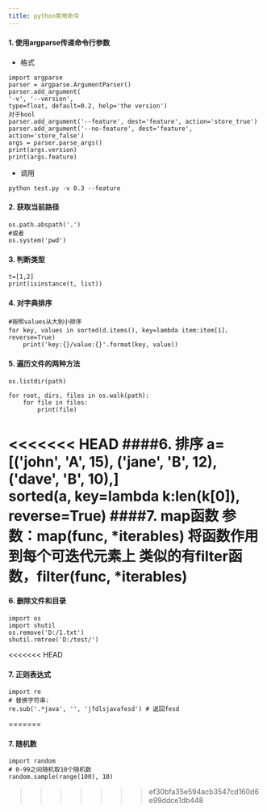 ```yaml
---
title: python常用命令
---
```


#### 1. 使用argparse传递命令行参数
- 格式
```
import argparse
parser = argparse.ArgumentParser()
parser.add_argument(
'-v', '--version',
type=float, default=0.2, help='the version')
对于bool
parser.add_argument('--feature', dest='feature', action='store_true')
parser.add_argument('--no-feature', dest='feature', action='store_false')
args = parser.parse_args()
print(args.version)
print(args.feature)
```

- 调用
```
python test.py -v 0.3 --feature
```

<!--more-->
		
#### 2. 获取当前路径 
	os.path.abspath('.')
	#或者
	os.system('pwd')

#### 3. 判断类型
	t=[1,2]
	print(isinstance(t, list))

#### 4. 对字典排序
	#按照values从大到小排序
	for key, values in sorted(d.items(), key=lambda item:item[1]，reverse=True)
		print('key:{}/value:{}'.format(key, value))
		
#### 5. 遍历文件的两种方法

	os.listdir(path)

	for root, dirs, files in os.walk(path):
		for file in files:
			print(file)
<<<<<<< HEAD
####6. 排序
	a=[('john', 'A', 15), ('jane', 'B', 12), ('dave', 'B', 10),]  
	sorted(a, key=lambda k:len(k[0]), reverse=True)
####7. map函数
	参数：map(func, *iterables)
	将函数作用到每个可迭代元素上
	类似的有filter函数，filter(func, *iterables)
=======
			
#### 6. 删除文件和目录
	import os
	import shutil	
	os.remove('D:/1.txt')
	shutil.rmtree('D:/test/')

<<<<<<< HEAD
#### 7. 正则表达式
	import re
	# 替换字符串:
	re.sub('.*java', '', 'jfdlsjavafesd') # 返回fesd
=======
#### 7. 随机数
	import random
	# 0-99之间随机取10个随机数
	random.sample(range(100), 10)
>>>>>>> ef30bfa35e594acb3547cd160d6e99ddce1db448
